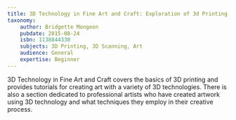 ```yaml
---
title: 3D Technology in Fine Art and Craft: Exploration of 3d Printing, Scanning, Sculpting and Milling
taxonomy:
	author: Bridgette Mongeon
	pubdate: 2015-08-24
	isbn: 1138844330
	subjects: 3D Printing, 3D Scanning, Art
	audience: General
	expertise: Beginner
---
```

3D Technology in Fine Art and Craft covers the basics of 3D printing and provides tutorials for creating art with a variety of 3D technologies.  There is also a section dedicated to professional artists who have created artwork using 3D technology and what techniques they employ in their creative process.